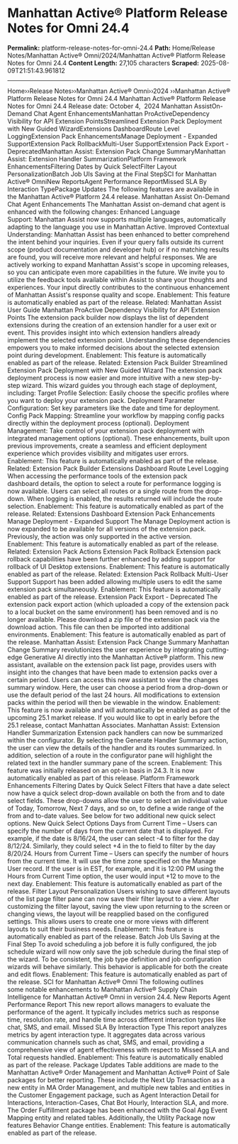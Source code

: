 # Manhattan Active® Platform Release Notes for Omni 24.4

**Permalink:** platform-release-notes-for-omni-24.4
**Path:** Home/Release Notes/Manhattan Active® Omni/2024/Manhattan Active® Platform Release Notes for Omni 24.4
**Content Length:** 27,105 characters
**Scraped:** 2025-08-09T21:51:43.961812

---

Home››Release Notes››Manhattan Active® Omni››2024 ››Manhattan Active® Platform Release Notes for Omni 24.4 Manhattan Active® Platform Release Notes for Omni 24.4 Release date: October 4,  2024 Manhattan AssistOn-Demand Chat Agent EnhancementsManhattan ProActiveDependency Visibility for API Extension PointsStreamlined Extension Pack Deployment with New Guided WizardExtensions DashboardRoute Level LoggingExtension Pack EnhancementsManage Deployment - Expanded SupportExtension Pack RollbackMulti-User SupportExtension Pack Export - DeprecatedManhattan Assist: Extension Pack Change SummaryManhattan Assist: Extension Handler SummarizationPlatform Framework EnhancementsFiltering Dates by Quick SelectFilter Layout PersonalizationBatch Job UIs Saving at the Final StepSCI for Manhattan Active® OmniNew ReportsAgent Performance ReportMissed SLA By Interaction TypePackage Updates The following features are available in the Manhattan Active® Platform 24.4 release. Manhattan Assist On-Demand Chat Agent Enhancements The Manhattan Assist on-demand chat agent is enhanced with the following changes: Enhanced Language Support: Manhattan Assist now supports multiple languages, automatically adapting to the language you use in Manhattan Active. Improved Contextual Understanding: Manhattan Assist has been enhanced to better comprehend the intent behind your inquiries. Even if your query falls outside its current scope (product documentation and developer hub) or if no matching results are found, you will receive more relevant and helpful responses. We are actively working to expand Manhattan Assist's scope in upcoming releases, so you can anticipate even more capabilities in the future. We invite you to utilize the feedback tools available within Assist to share your thoughts and experiences. Your input directly contributes to the continuous enhancement of Manhattan Assist's response quality and scope. Enablement: This feature is automatically enabled as part of the release. Related: Manhattan Assist User Guide Manhattan ProActive Dependency Visibility for API Extension Points The extension pack builder now displays the list of dependent extensions during the creation of an extension handler for a user exit or event. This provides insight into which extension handlers already implement the selected extension point. Understanding these dependencies empowers you to make informed decisions about the selected extension point during development. Enablement: This feature is automatically enabled as part of the release. Related: Extension Pack Builder Streamlined Extension Pack Deployment with New Guided Wizard The extension pack deployment process is now easier and more intuitive with a new step-by-step wizard. This wizard guides you through each stage of deployment, including: Target Profile Selection: Easily choose the specific profiles where you want to deploy your extension pack. Deployment Parameter Configuration: Set key parameters like the date and time for deployment. Config Pack Mapping: Streamline your workflow by mapping config packs directly within the deployment process (optional). Deployment Management: Take control of your extension pack deployment with integrated management options (optional). These enhancements, built upon previous improvements, create a seamless and efficient deployment experience which provides visibility and mitigates user errors. Enablement: This feature is automatically enabled as part of the release. Related: Extension Pack Builder Extensions Dashboard Route Level Logging When accessing the performance tools of the extension pack dashboard details, the option to select a route for performance logging is now available. Users can select all routes or a single route from the drop-down. When logging is enabled, the results returned will include the route selection. Enablement: This feature is automatically enabled as part of the release. Related: Extensions Dashboard Extension Pack Enhancements Manage Deployment - Expanded Support The Manage Deployment action is now expanded to be available for all versions of the extension pack. Previously, the action was only supported in the active version. Enablement: This feature is automatically enabled as part of the release. Related: Extension Pack Actions Extension Pack Rollback Extension pack rollback capabilities have been further enhanced by adding support for rollback of UI Desktop extensions. Enablement: This feature is automatically enabled as part of the release. Related: Extension Pack Rollback Multi-User Support Support has been added allowing multiple users to edit the same extension pack simultaneously. Enablement: This feature is automatically enabled as part of the release. Extension Pack Export - Deprecated The extension pack export action (which uploaded a copy of the extension pack to a local bucket on the same environment) has been removed and is no longer available. Please download a zip file of the extension pack via the download action. This file can then be imported into additional environments. Enablement: This feature is automatically enabled as part of the release. Manhattan Assist: Extension Pack Change Summary Manhattan Change Summary revolutionizes the user experience by integrating cutting-edge Generative AI directly into the Manhattan Active® platform. This new assistant, available on the extension pack list page, provides users with insight into the changes that have been made to extension packs over a certain period. Users can access this new assistant to view the changes summary window. Here, the user can choose a period from a drop-down or use the default period of the last 24 hours. All modifications to extension packs within the period will then be viewable in the window. Enablement: This feature is now available and will automatically be enabled as part of the upcoming 25.1 market release. If you would like to opt in early before the 25.1 release, contact Manhattan Associates. Manhattan Assist: Extension Handler Summarization Extension pack handlers can now be summarized within the configurator. By selecting the Generate Handler Summary action, the user can view the details of the handler and its routes summarized. In addition, selection of a route in the configurator pane will highlight the related text in the handler summary pane of the screen. Enablement: This feature was initially released on an opt-in basis in 24.3. It is now automatically enabled as part of this release. Platform Framework Enhancements Filtering Dates by Quick Select Filters that have a date select now have a quick select drop-down available on both the from and to date select fields. These drop-downs allow the user to select an individual value of Today, Tomorrow, Next 7 days, and so on, to define a wide range of the from and to-date values. See below for two additional new quick select options. New Quick Select Options Days from Current Time – Users can specify the number of days from the current date that is displayed. For example, if the date is 8/16/24, the user can select -4 to filter for the day 8/12/24. Similarly, they could select +4 in the to field to filter by the day 8/20/24. Hours from Current Time – Users can specify the number of hours from the current time. It will use the time zone specified on the Manage User record. If the user is in EST, for example, and it is 12:00 PM using the Hours from Current Time option, the user would input +12 to move to the next day. Enablement: This feature is automatically enabled as part of the release. Filter Layout Personalization Users wishing to save different layouts of the list page filter pane can now save their filter layout to a view. After customizing the filter layout, saving the view upon returning to the screen or changing views, the layout will be reapplied based on the configured settings. This allows users to create one or more views with different layouts to suit their business needs. Enablement: This feature is automatically enabled as part of the release. Batch Job UIs Saving at the Final Step To avoid scheduling a job before it is fully configured, the job schedule wizard will now only save the job schedule during the final step of the wizard. To be consistent, the job type definition and job configuration wizards will behave similarly. This behavior is applicable for both the create and edit flows. Enablement: This feature is automatically enabled as part of the release. SCI for Manhattan Active® Omni The following outlines some notable enhancements to Manhattan Active® Supply Chain Intelligence for Manhattan Active® Omni in version 24.4. New Reports Agent Performance Report This new report allows managers to evaluate the performance of the agent. It typically includes metrics such as response time, resolution rate, and handle time across different interaction types like chat, SMS, and email. Missed SLA By Interaction Type This report analyzes metrics by agent interaction type. It aggregates data across various communication channels such as chat, SMS, and email, providing a comprehensive view of agent effectiveness with respect to Missed SLA and Total requests handled. Enablement: This feature is automatically enabled as part of the release. Package Updates Table additions are made to the Manhattan Active® Order Management and Manhattan Active® Point of Sale packages for better reporting. These include the Next Up Transaction as a new entity in MA Order Management, and multiple new tables and entities in the Customer Engagement package, such as Agent Interaction Detail for Interactions, Interaction-Cases, Chat Bot Hourly, Interaction SLA, and more. The Order Fulfillment package has been enhanced with the Goal Agg Event Mapping entity and related tables. Additionally, the Utility Package now features Behavior Change entities. Enablement: This feature is automatically enabled as part of the release.